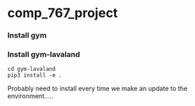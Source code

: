 # comp_767_project

### Install gym

### Install gym-lavaland
```
cd gym-lavaland
pip3 install -e .
```
Probably need to install every time we make an update to the environment.....
